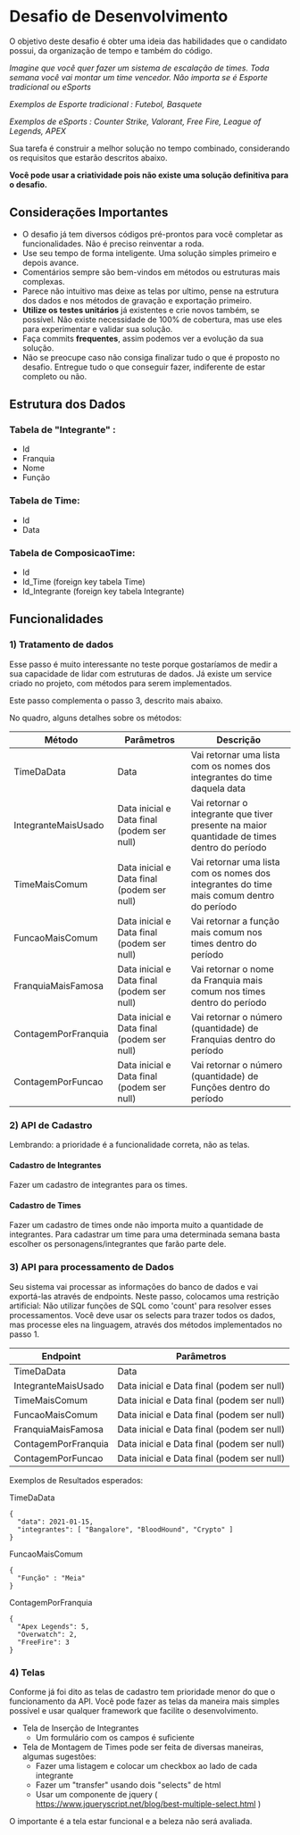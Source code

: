 
# Desafio de Desenvolvimento

O objetivo deste desafio é obter uma ideia das habilidades que o candidato possui, da organização de tempo e também do código.

_Imagine que você quer fazer um sistema de escalação de times. Toda semana você vai montar um time vencedor._
_Não importa se é Esporte tradicional ou eSports_

_Exemplos de Esporte tradicional : Futebol, Basquete_

_Exemplos de eSports : Counter Strike, Valorant, Free Fire, League of Legends, APEX_

Sua tarefa é construir a melhor solução no tempo combinado, considerando os requisitos que estarão descritos abaixo.

**Você pode usar a criatividade pois não existe uma solução definitiva para o desafio.**


## Considerações Importantes

- O desafio já tem diversos códigos pré-prontos para você completar as funcionalidades. Não é preciso reinventar a roda.
- Use seu tempo de forma inteligente. Uma solução simples primeiro e depois avance.
- Comentários sempre são bem-vindos em métodos ou estruturas mais complexas.
- Parece não intuitivo mas deixe as telas por ultimo, pense na estrutura dos dados e nos métodos de gravação e exportação primeiro.
- **Utilize os testes unitários** já existentes e crie novos também, se possível. Não existe necessidade de 100% de cobertura, mas use eles para experimentar e validar sua solução.
- Faça commits **frequentes**, assim podemos ver a evolução da sua solução.
- Não se preocupe caso não consiga finalizar tudo o que é proposto no desafio. Entregue tudo o que conseguir fazer, indiferente de estar completo ou não.


## Estrutura dos Dados

### Tabela de "Integrante" :

- Id
- Franquia
- Nome
- Função

### Tabela de Time:

- Id
- Data

### Tabela de ComposicaoTime:

- Id
- Id_Time  (foreign key tabela Time)
- Id_Integrante  (foreign key tabela Integrante)

## Funcionalidades

### 1) Tratamento de dados

Esse passo é muito interessante no teste porque gostaríamos de medir a sua capacidade de lidar com estruturas de dados.
Já existe um service criado no projeto, com métodos para serem implementados.

Este passo complementa o passo 3, descrito mais abaixo.

No quadro, alguns detalhes sobre os métodos:

| Método  | Parâmetros | Descrição |
|--|--|--|
| TimeDaData | Data | Vai retornar uma lista com os nomes dos integrantes do time daquela data |
| IntegranteMaisUsado | Data inicial e Data final (podem ser null) | Vai retornar o integrante que tiver presente na maior quantidade de times dentro do período |
| TimeMaisComum | Data inicial e Data final (podem ser null) | Vai retornar uma lista com os nomes dos integrantes do time mais comum dentro do período |
| FuncaoMaisComum | Data inicial e Data final (podem ser null) | Vai retornar a função mais comum nos times dentro do período |
| FranquiaMaisFamosa | Data inicial e Data final (podem ser null) | Vai retornar o nome da Franquia mais comum nos times dentro do período |
| ContagemPorFranquia | Data inicial e Data final (podem ser null) | Vai retornar o número (quantidade) de Franquias dentro do período |
| ContagemPorFuncao | Data inicial e Data final (podem ser null) | Vai retornar o número (quantidade) de Funções dentro do período |


### 2) API de Cadastro

Lembrando: a prioridade é a funcionalidade correta, não as telas. 

#### Cadastro de Integrantes

Fazer um cadastro de integrantes para os times.

#### Cadastro de Times

Fazer um cadastro de times onde não importa muito a quantidade de integrantes. Para cadastrar um time para uma determinada semana basta escolher os personagens/integrantes que farão parte dele.


### 3) API para processamento de Dados

Seu sistema vai processar as informações do banco de dados e vai exportá-las através de endpoints.
Neste passo, colocamos uma restrição artificial: Não utilizar funções de SQL como 'count' para resolver esses processamentos. Você deve usar os selects para trazer todos os dados, mas processe eles na linguagem, através dos métodos implementados no passo 1.

| Endpoint  | Parâmetros |
|--|--|
| TimeDaData | Data | 
| IntegranteMaisUsado | Data inicial e Data final (podem ser null) |
| TimeMaisComum | Data inicial e Data final (podem ser null) |
| FuncaoMaisComum | Data inicial e Data final (podem ser null) |
| FranquiaMaisFamosa | Data inicial e Data final (podem ser null) |
| ContagemPorFranquia | Data inicial e Data final (podem ser null) |
| ContagemPorFuncao | Data inicial e Data final (podem ser null) |

Exemplos de Resultados esperados:

TimeDaData
``` 
{
  "data": 2021-01-15,
  "integrantes": [ "Bangalore", "BloodHound", "Crypto" ]
}
```

FuncaoMaisComum
``` 
{
  "Função" : "Meia"
}
```

ContagemPorFranquia
``` 
{
  "Apex Legends": 5,
  "Overwatch": 2,
  "FreeFire": 3
}
```


### 4) Telas

Conforme já foi dito as telas de cadastro tem prioridade menor do que o funcionamento da API.
Você pode fazer as telas da maneira mais simples possível e usar qualquer framework que facilite o desenvolvimento.

- Tela de Inserção de Integrantes
    - Um formulário com os campos é suficiente
- Tela de Montagem de Times pode ser feita de diversas maneiras, algumas sugestões:
    - Fazer uma listagem e colocar um checkbox ao lado de cada integrante
    - Fazer um "transfer" usando dois "selects" de html
    - Usar um componente de jquery ( https://www.jqueryscript.net/blog/best-multiple-select.html )

O importante é a tela estar funcional e a beleza não será avaliada.
